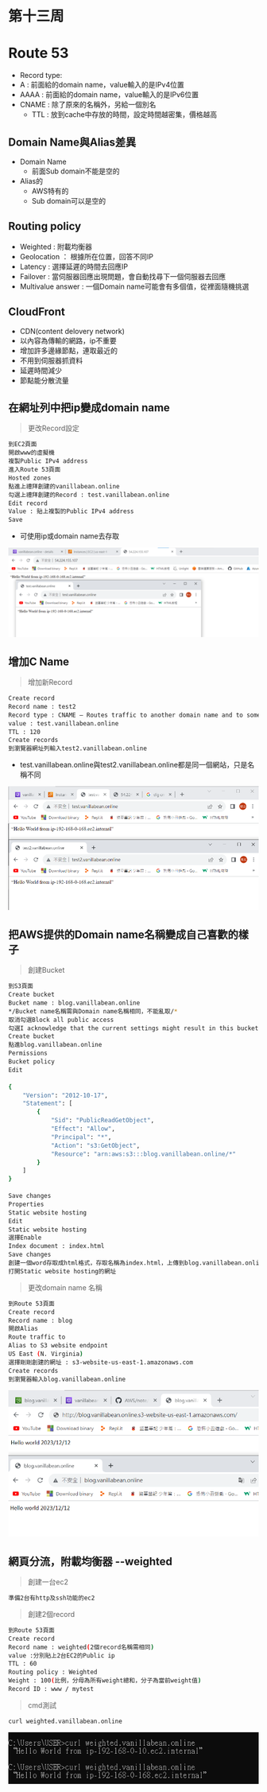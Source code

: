 # 第十三周
# Route 53
* Record type:
* A : 前面給的domain name，value輸入的是IPv4位置
* AAAA : 前面給的domain name，value輸入的是IPv6位置
* CNAME : 除了原來的名稱外，另給一個別名
  * TTL : 放到cache中存放的時間，設定時間越密集，價格越高
## Domain Name與Alias差異
* Domain Name
  * 前面Sub domain不能是空的
* Alias的
  * AWS特有的
  * Sub domain可以是空的
## Routing policy
* Weighted : 附載均衡器
* Geolocation ： 根據所在位置，回答不同IP
* Latency : 選擇延遲的時間去回應IP
* Failover : 當伺服器回應出現問題，會自動找尋下一個伺服器去回應
* Multivalue answer : 一個Domain name可能會有多個值，從裡面隨機挑選
## CloudFront
* CDN(content delovery network)
* 以內容為傳輸的網路，ip不重要
* 增加許多邊緣節點，連取最近的
* 不用到伺服器抓資料
* 延遲時間減少
* 節點能分散流量
## 在網址列中把ip變成domain name
> 更改Record設定
```sh
到EC2頁面
開啟www的虛擬機
複製Public IPv4 address
進入Route 53頁面
Hosted zones
點進上禮拜創建的vanillabean.online
勾選上禮拜創建的Record : test.vanillabean.online
Edit record
Value : 貼上複製的Public IPv4 address
Save
```
* 可使用ip或domain name去存取
<img src="../pic/1212.png">

## 增加C Name
> 增加新Record
```sh
Create record
Record name : test2
Record type : CNAME – Routes traffic to another domain name and to some AWS resourse
value : test.vanillabean.online
TTL : 120
Create records
到瀏覽器網址列輸入test2.vanillabean.online
```
* test.vanillabean.online與test2.vanillabean.online都是同一個網站，只是名稱不同
<img src="../pic/1212-1.png">

## 把AWS提供的Domain name名稱變成自己喜歡的樣子
> 創建Bucket
```sh
到S3頁面
Create bucket
Bucket name : blog.vanillabean.online
*/Bucket name名稱需與Domain name名稱相同，不能亂取/*
取消勾選Block all public access
勾選I acknowledge that the current settings might result in this bucket and the objects within becoming public.
Create bucket
點進blog.vanillabean.online
Permissions
Bucket policy
Edit

{
	"Version": "2012-10-17",
	"Statement": [
		{
			"Sid": "PublicReadGetObject",
			"Effect": "Allow",
			"Principal": "*",
			"Action": "s3:GetObject",
			"Resource": "arn:aws:s3:::blog.vanillabean.online/*"
		}
	]
}

Save changes
Properties
Static website hosting
Edit
Static website hosting
選擇Enable
Index document : index.html
Save changes
創建一個word存取成html格式，存取名稱為index.html，上傳到blog.vanillabean.online
打開Static website hosting的網址
```
> 更改domain name 名稱
```sh
到Route 53頁面
Create record
Record name : blog
開啟Alias
Route traffic to
Alias to S3 website endpoint
US East (N. Virginia)
選擇剛剛創建的網址 : s3-website-us-east-1.amazonaws.com
Create records
到瀏覽器輸入blog.vanillabean.online
```
<img src="../pic/1212-2.png">

## 網頁分流，附載均衡器 --weighted
>創建一台ec2
```sh
準備2台有http及ssh功能的ec2
```
>創建2個record
```sh
到Route 53頁面
Create record
Record name : weighted(2個record名稱需相同)
value :分別貼上2台EC2的Public ip
TTL : 60
Routing policy : Weighted
Weight : 100(比例，分母為所有weight總和，分子為當前weight值)
Record ID : www / mytest
```
> cmd測試
```sh
curl weighted.vanillabean.online
```
<img src="../pic/1212-4.png">
